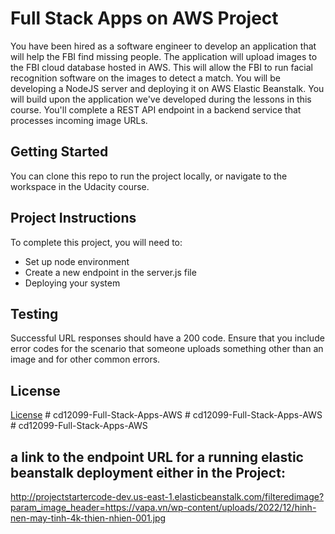 # Full Stack Apps on AWS Project

You have been hired as a software engineer to develop an application that will help the FBI find missing people.  The application will upload images to the FBI cloud database hosted in AWS. This will allow the FBI to run facial recognition software on the images to detect a match. You will be developing a NodeJS server and deploying it on AWS Elastic Beanstalk. 
You will build upon the application we've developed during the lessons in this course. You'll complete a REST API endpoint in a backend service that processes incoming image URLs.

## Getting Started

You can clone this repo to run the project locally, or navigate to the workspace in the Udacity course.

## Project Instructions

To complete this project, you will need to:

* Set up node environment
* Create a new endpoint in the server.js file
* Deploying your system

## Testing

Successful URL responses should have a 200 code. Ensure that you include error codes for the scenario that someone uploads something other than an image and for other common errors.

## License

[License](LICENSE.txt)
#   c d 1 2 0 9 9 - F u l l - S t a c k - A p p s - A W S 
 
 #   c d 1 2 0 9 9 - F u l l - S t a c k - A p p s - A W S 
 
 #   c d 1 2 0 9 9 - F u l l - S t a c k - A p p s - A W S 
 
 


## a link to the endpoint URL for a running elastic beanstalk deployment either in the Project:
http://projectstartercode-dev.us-east-1.elasticbeanstalk.com/filteredimage?param_image_header=https://vapa.vn/wp-content/uploads/2022/12/hinh-nen-may-tinh-4k-thien-nhien-001.jpg